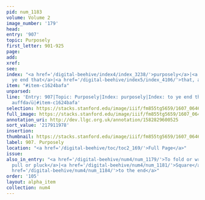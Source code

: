 ```yaml
---
pid: num_1183
volume: Volume 2
image_number: '179'
head:
entry: '907'
topic: Purposely
first_letter: 901-925
page:
add:
xref:
see:
index: "<a href='/digital-beehive/index4/index_3238/'>purposely</a>|<a href='/digital-beehive/index5/index_4163/'>to
  ye end that</a>|<a href='/digital-beehive/index5/index_4106/'>that, auffda√ü</a>"
item: "#item-c1624bafa"
unparsed:
line: 'Entry: 907|Topic: Purposely|Index: purposely|Index: to ye end that|Index: that,
  auffda√ü|#item-c1624bafa'
selection: https://stacks.stanford.edu/image/iiif/fm855tg5659/1607_0646/401,1978,2847,241/full/0/default.jpg
full_image: https://stacks.stanford.edu/image/iiif/fm855tg5659/1607_0646/full/full/0/default.jpg
annotation_uri: http://dev.llgc.org.uk/annotation/1582829600525
sort_value: '217911978'
insertion:
thumbnail: https://stacks.stanford.edu/image/iiif/fm855tg5659/1607_0646/401,1978,600,180/250,/0/default.jpg
label: 907. Purposely
location: "<a href='/digital-beehive/toc/toc2_169/'>Full Page</a>"
issue:
also_in_entry: "<a href='/digital-beehive/num4/num_1179/'>To fold or wrap</a>|<a href='/digital-beehive/num4/num_1180/'>To
  pull or pluck</a>|<a href='/digital-beehive/num4/num_1181/'>Square</a>|<a href='/digital-beehive/num4/num_1182/'>Mason</a>|<a
  href='/digital-beehive/num4/num_1184/'>to the end</a>"
order: '105'
layout: alpha_item
collection: num4
---
```


